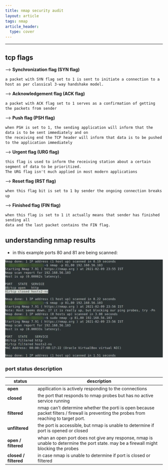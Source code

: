 ```yaml
---
title: nmap security audit
layout: article
tags: nmap
article_header:
  type: cover
---
```


---
## **tcp flags**

--> **Synchronization flag (SYN flag)**
```
a packet with SYN flag set to 1 is sent to initiate a connection to a host as per classical 3-way handshake model.  
```

--> **Acknowledgement flag (ACK flag)**
```
a packet with ACK flag set to 1 serves as a confirmation of getting the packets from sender
```

--> **Push flag (PSH flag)**
```
when PSH is set to 1, the sending application will inform that the data is to be sent immediately and on  
the receiving end the TCP header will inform that data is to be pushed to the application immediately
```

--> **Urgent flag (URG flag)**
```
this flag is used to inform the receiving station about a certain segment of data to be prioritized.
The URG flag isn't much applied in most modern applications
```
--> **Reset flag (RST flag)**
```
when this flag bit is set to 1 by sender the ongoing connection breaks up
```

--> **Finished flag (FIN flag)**
```
when this flag is set to 1 it actually means that sender has finished sending all  
data and the last packet contains the FIN flag.
```

## **understanding nmap results**

- in this example ports 80 and 81 are being scanned:


![Port status](/assets/images/nmap/initial-scan.png)  

### **port status description**
| status | description
|-|-|
| **open** | appllication is actively responding to the connections
| **closed** | the port that responds to nmap probes but has no active service running
| **filtered** | nmap can't determine whether the porti is open because packet filters / firewall is preventing the probes from reaching to target port.
| **unfiltered** | the port is accessible, but nmap is unable to determine if port is opened or closed
| **open / filtered** | whan an open port does not give any response, nmap is unable to determine the port state. may be a firewall might blocking the probes
| **closed / filtered** | in case nmap is unable to determine if port is closed or filtered  

